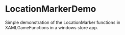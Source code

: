 LocationMarkerDemo
=====================

Simple demonstration of the LocationMarker functions in XAMLGameFunctions in a windows store app.
